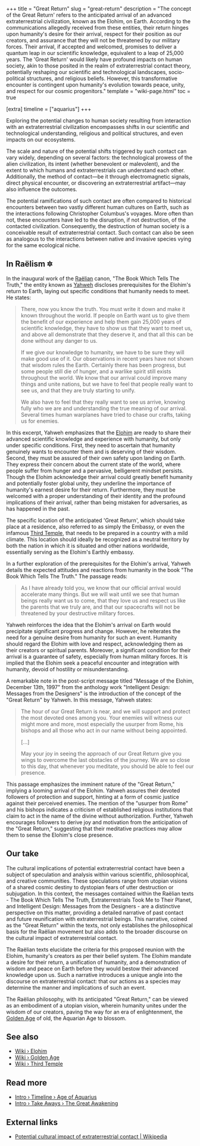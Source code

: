 +++
title = "Great Return"
slug = "great-return"
description = "The concept of the Great Return' refers to the anticipated arrival of an advanced extraterrestrial civilization, known as the Elohim, on Earth. According to the communications allegedly received from these entities, their return hinges upon humanity's desire for their arrival, respect for their position as our creators, and assurance that they will not be threatened by our military forces. Their arrival, if accepted and welcomed, promises to deliver a quantum leap in our scientific knowledge, equivalent to a leap of 25,000 years. The 'Great Return' would likely have profound impacts on human society, akin to those posited in the realm of extraterrestrial contact theory, potentially reshaping our scientific and technological landscapes, socio-political structures, and religious beliefs. However, this transformative encounter is contingent upon humanity's evolution towards peace, unity, and respect for our cosmic progenitors."
template = "wiki-page.html"
toc = true

[extra]
timeline = ["aquarius"]
+++

Exploring the potential changes to human society resulting from interaction with an extraterrestrial civilization encompasses shifts in our scientific and technological understanding, religious and political structures, and even impacts on our ecosystems.

The scale and nature of the potential shifts triggered by such contact can vary widely, depending on several factors: the technological prowess of the alien civilization, its intent (whether benevolent or malevolent), and the extent to which humans and extraterrestrials can understand each other. Additionally, the method of contact—be it through electromagnetic signals, direct physical encounter, or discovering an extraterrestrial artifact—may also influence the outcomes.

The potential ramifications of such contact are often compared to historical encounters between two vastly different human cultures on Earth, such as the interactions following Christopher Columbus's voyages. More often than not, these encounters have led to the disruption, if not destruction, of the contacted civilization. Consequently, the destruction of human society is a conceivable result of extraterrestrial contact. Such contact can also be seen as analogous to the interactions between native and invasive species vying for the same ecological niche.

## In Raëlism 🔯

In the inaugural work of the [Raëlian](../raelism.md/) canon, "The Book Which Tells The Truth," the entity known as [Yahweh](../yahweh.md/) discloses prerequisites for the Elohim's return to Earth, laying out specific conditions that humanity needs to meet. He states:

> There, now you know the truth. You must write it down and make it known throughout the world. If people on Earth want us to give them the benefit of our experience and help them gain 25,000 years of scientific knowledge, they have to show us that they want to meet us, and above all demonstrate that they deserve it, and that all this can be done without any danger to us.
>
> If we give our knowledge to humanity, we have to be sure they will make good use of it. Our observations in recent years have not shown that wisdom rules the Earth. Certainly there has been progress, but some people still die of hunger, and a warlike spirit still exists throughout the world. We know that our arrival could improve many things and unite nations, but we have to feel that people really want to see us, and that they are truly starting to unify.
>
> We also have to feel that they really want to see us arrive, knowing fully who we are and understanding the true meaning of our arrival. Several times human warplanes have tried to chase our crafts, taking us for enemies.

In this excerpt, Yahweh emphasizes that the [Elohim](../elohim.md/) are ready to share their advanced scientific knowledge and experience with humanity, but only under specific conditions. First, they need to ascertain that humanity genuinely wants to encounter them and is deserving of their wisdom. Second, they must be assured of their own safety upon landing on Earth. They express their concern about the current state of the world, where people suffer from hunger and a pervasive, belligerent mindset persists. Though the Elohim acknowledge their arrival could greatly benefit humanity and potentially foster global unity, they underline the importance of humanity's earnest desire for their return. Furthermore, they must be welcomed with a proper understanding of their identity and the profound implications of their arrival, rather than being mistaken for adversaries, as has happened in the past.

The specific location of the anticipated 'Great Return', which should take place at a residence, also referred to as simply the Embassy, or even the infamous [Third Temple](../third-temple.md/), that needs to be prepared in a country with a mild climate. This location should ideally be recognized as a neutral territory by both the nation in which it is situated and other nations worldwide, essentially serving as the Elohim's Earthly embassy.

In a further exploration of the prerequisites for the Elohim's arrival, Yahweh details the expected attitudes and reactions from humanity in the book "The Book Which Tells The Truth." The passage reads:

> As I have already told you, we know that our official arrival would accelerate many things. But we will wait until we see that human beings really want us to come, that they love us and respect us like the parents that we truly are, and that our spacecrafts will not be threatened by your destructive military forces.

Yahweh reinforces the idea that the Elohim's arrival on Earth would precipitate significant progress and change. However, he reiterates the need for a genuine desire from humanity for such an event. Humanity should regard the Elohim with love and respect, acknowledging them as their creators or spiritual parents. Moreover, a significant condition for their arrival is a guarantee of safety, especially from human military forces. It is implied that the Elohim seek a peaceful encounter and integration with humanity, devoid of hostility or misunderstanding.

A remarkable note in the post-script message titled "Message of the Elohim, December 13th, 1997" from the anthology work "Intelligent Design: Messages from the Designers" is the introduction of the concept of the "Great Return" by Yahweh. In this message, Yahweh states:

> The hour of our Great Return is near, and we will support and protect the most devoted ones among you. Your enemies will witness our might more and more, most especially the usurper from Rome, his bishops and all those who act in our name without being appointed.
>
> [...]
>
> May your joy in seeing the approach of our Great Return give you wings to overcome the last obstacles of the journey. We are so close to this day, that whenever you meditate, you should be able to feel our presence.

This passage emphasizes the imminent nature of the "Great Return," implying a looming arrival of the Elohim. Yahweh assures their devoted followers of protection and support, hinting at a form of cosmic justice against their perceived enemies. The mention of the "usurper from Rome" and his bishops indicates a criticism of established religious institutions that claim to act in the name of the divine without authorization. Further, Yahweh encourages followers to derive joy and motivation from the anticipation of the "Great Return," suggesting that their meditative practices may allow them to sense the Elohim's close presence.

## Our take

The cultural implications of potential extraterrestrial contact have been a subject of speculation and analysis within various scientific, philosophical, and creative communities. These speculations range from utopian visions of a shared cosmic destiny to dystopian fears of utter destruction or subjugation. In this context, the messages contained within the Raëlian texts - The Book Which Tells The Truth, Extraterrestrials Took Me to Their Planet, and Intelligent Design: Messages from the Designers - are a distinctive perspective on this matter, providing a detailed narrative of past contact and future reunification with extraterrestrial beings. This narrative, coined as the "Great Return" within the texts, not only establishes the philosophical basis for the Raëlian movement but also adds to the broader discourse on the cultural impact of extraterrestrial contact.

The Raëlian texts elucidate the criteria for this proposed reunion with the Elohim, humanity's creators as per their belief system. The Elohim mandate a desire for their return, a unification of humanity, and a demonstration of wisdom and peace on Earth before they would bestow their advanced knowledge upon us. Such a narrative introduces a unique angle into the discourse on extraterrestrial contact: that our actions as a species may determine the manner and implications of such an event.

The Raëlian philosophy, with its anticipated "Great Return," can be viewed as an embodiment of a utopian vision, wherein humanity unites under the wisdom of our creators, paving the way for an era of enlightenment, the [Golden Age](../golden-age.md/) of old, the Aquarian Age to blossom.

## See also

- [Wiki › Elohim](../elohim.md/)
- [Wiki › Golden Age](../golden-age.md/)
- [Wiki › Third Temple](../third-temple.md/)

## Read more

- [Intro › Timeline › Age of Aquarius](../timeline/age-of-aquarius.md/)
- [Intro › Take Aways › The Great Awakening](../timeline/age-of-aquarius.md/)

## External links

- [Potential cultural impact of extraterrestrial contact | Wikipedia](https://en.wikipedia.org/wiki/Potential_cultural_impact_of_extraterrestrial_contact)